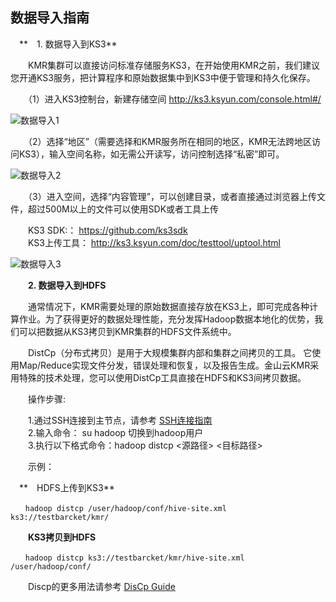 ## 数据导入指南

　**　1. 数据导入到KS3**

　　KMR集群可以直接访问标准存储服务KS3，在开始使用KMR之前，我们建议您开通KS3服务，把计算程序和原始数据集中到KS3中便于管理和持久化保存。
  
　　（1）进入KS3控制台，新建存储空间 http://ks3.ksyun.com/console.html#/
  
  ![数据导入1](http://kmr-bj.ks3-cn-beijing.ksyun.com/doc_pic/sjdr1.png)
  
　　（2）选择“地区”（需要选择和KMR服务所在相同的地区，KMR无法跨地区访问KS3），输入空间名称，如无需公开读写，访问控制选择“私密”即可。
  
  ![数据导入2](http://kmr-bj.ks3-cn-beijing.ksyun.com/doc_pic/sjdr2.png)
  
  
  
　　（3）进入空间，选择“内容管理”，可以创建目录，或者直接通过浏览器上传文件，超过500M以上的文件可以使用SDK或者工具上传
  
　　KS3 SDK:：     https://github.com/ks3sdk<br>
　　KS3上传工具： http://ks3.ksyun.com/doc/testtool/uptool.html
  
  ![数据导入3](http://kmr-bj.ks3-cn-beijing.ksyun.com/doc_pic/sjdr3.png)
  
  
　　**2. 数据导入到HDFS**

　　通常情况下，KMR需要处理的原始数据直接存放在KS3上，即可完成各种计算作业。为了获得更好的数据处理性能，充分发挥Hadoop数据本地化的优势，我们可以把数据从KS3拷贝到KMR集群的HDFS文件系统中。
  
　　DistCp（分布式拷贝）是用于大规模集群内部和集群之间拷贝的工具。 它使用Map/Reduce实现文件分发，错误处理和恢复，以及报告生成。金山云KMR采用特殊的技术处理，您可以使用DistCp工具直接在HDFS和KS3间拷贝数据。
  
　　操作步骤:
  
　　1.通过SSH连接到主节点，请参考 [SSH连接指南](sshlian_jie_zhi_nan.md)<br>
　　2.输入命令： su hadoop 切换到hadoop用户<br>
　　3.执行以下格式命令：hadoop distcp <源路径>  <目标路径>

　　示例：
  
　**　HDFS上传到KS3**
 
```
　　hadoop distcp /user/hadoop/conf/hive-site.xml ks3://testbarcket/kmr/
```

　　**KS3拷贝到HDFS**
  
```
　　hadoop distcp ks3://testbarcket/kmr/hive-site.xml /user/hadoop/conf/
```

　　Discp的更多用法请参考 [DisCp Guide](http://hadoop.apache.org/docs/stable1/distcp.html)

  